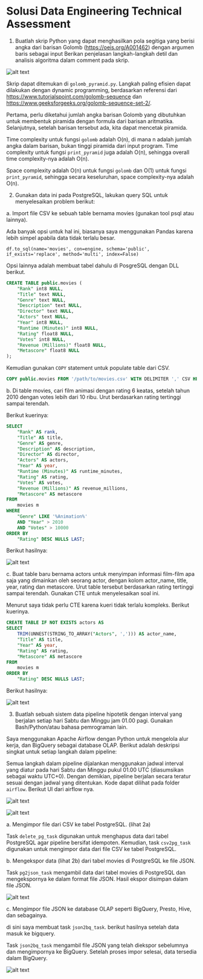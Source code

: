 # Solusi Data Engineering Technical Assessment

1. Buatlah skrip Python yang dapat menghasilkan pola segitiga yang berisi angka dari barisan Golomb (https://oeis.org/A001462) dengan argumen baris sebagai input Berikan penjelasan langkah-langkah detil dan analisis algoritma dalam comment pada skrip.

![alt text](image.png)

Skrip dapat ditemukan di `golomb_pyramid.py`. Langkah paling efisien dapat dilakukan dengan dynamic programming, berdasarkan referensi dari https://www.tutorialspoint.com/golomb-sequence dan https://www.geeksforgeeks.org/golomb-sequence-set-2/.

Pertama, perlu diketahui jumlah angka barisan Golomb yang dibutuhkan untuk membentuk piramida dengan formula dari barisan aritmatika. Selanjutnya, setelah barisan tersebut ada, kita dapat mencetak piramida.

Time complexity untuk fungsi `golomb` adalah O(n), di mana n adalah jumlah angka dalam barisan, bukan tinggi piramida dari input program. Time complexity untuk fungsi `print_pyramid` juga adalah O(n), sehingga overall time complexity-nya adalah O(n).

Space complexity adalah O(n) untuk fungsi `golomb` dan O(1) untuk fungsi `print_pyramid`, sehingga secara keseluruhan, space complexity-nya adalah O(n).


2. Gunakan data ini pada PostgreSQL, lakukan query SQL untuk menyelesaikan problem berikut:

a. Import file CSV ke sebuah table bernama movies (gunakan tool psql atau lainnya).

Ada banyak opsi untuk hal ini, biasanya saya menggunakan Pandas karena lebih simpel apabila data tidak terlalu besar.

`df.to_sql(name='movies', con=engine, schema='public', if_exists='replace', method='multi', index=False)`

Opsi lainnya adalah membuat tabel dahulu di PosgreSQL dengan DLL berikut.

```sql
CREATE TABLE public.movies (
	"Rank" int8 NULL,
	"Title" text NULL,
	"Genre" text NULL,
	"Description" text NULL,
	"Director" text NULL,
	"Actors" text NULL,
	"Year" int8 NULL,
	"Runtime (Minutes)" int8 NULL,
	"Rating" float8 NULL,
	"Votes" int8 NULL,
	"Revenue (Millions)" float8 NULL,
	"Metascore" float8 NULL
);
```

Kemudian gunakan `COPY` statement untuk populate table dari CSV. 

```sql
COPY public.movies FROM '/path/to/movies.csv' WITH DELIMITER ',' CSV HEADER;
```



b. Di table movies, cari film animasi dengan rating 6 keatas, setelah tahun 2010 dengan votes lebih dari 10 ribu. Urut berdasarkan rating tertinggi sampai terendah.

Berikut kuerinya:

```sql
SELECT 
    "Rank" AS rank,
    "Title" AS title,
    "Genre" AS genre,
    "Description" AS description,
    "Director" AS director,
    "Actors" AS actors,
    "Year" AS year,
    "Runtime (Minutes)" AS runtime_minutes,
    "Rating" AS rating,
    "Votes" AS votes,
    "Revenue (Millions)" AS revenue_millions,
    "Metascore" AS metascore
FROM 
    movies m
WHERE 
    "Genre" LIKE '%Animation%' 
    AND "Year" > 2010
    AND "Votes" > 10000
ORDER BY 
    "Rating" DESC NULLS LAST;
```

Berikut hasilnya:

![alt text](image-1.png)


c. Buat table baru bernama actors untuk menyimpan informasi film-film apa saja yang dimainkan oleh seorang actor, dengan kolom actor_name, title, year, rating dan metascore. Urut table tersebut berdasarkan rating tertinggi sampai terendah. Gunakan CTE untuk menyelesaikan soal ini.

Menurut saya tidak perlu CTE karena kueri tidak terlalu kompleks. Berikut kuerinya.

```sql
CREATE TABLE IF NOT EXISTS actors AS 
SELECT
    TRIM(UNNEST(STRING_TO_ARRAY("Actors", ','))) AS actor_name,
    "Title" AS title,
    "Year" AS year,
    "Rating" AS rating,
    "Metascore" AS metascore
FROM 
    movies m
ORDER BY 
    "Rating" DESC NULLS LAST;
```

Berikut hasilnya:

![alt text](image-2.png)


3. Buatlah sebuah sistem data pipeline hipotetik dengan interval yang berjalan setiap hari Sabtu dan Minggu jam 01.00 pagi. Gunakan Bash/Python/atau bahasa pemrograman lain.

Saya menggunakan Apache Airflow dengan Python untuk mengelola alur kerja, dan BigQuery sebagai database OLAP. Berikut adalah deskripsi singkat untuk setiap langkah dalam pipeline:

Semua langkah dalam pipeline dijalankan menggunakan jadwal interval yang diatur pada hari Sabtu dan Minggu pukul 01.00 UTC (diasumsikan sebagai waktu UTC+0). Dengan demikian, pipeline berjalan secara teratur sesuai dengan jadwal yang ditentukan. Kode dapat dilihat pada folder `airflow`. Berikut UI dari airflow nya.

![alt text](image-6.png)

![alt text](image-7.png)

a. Mengimpor file dari CSV ke tabel PostgreSQL. (lihat 2a)

Task `delete_pg_task` digunakan untuk menghapus data dari tabel PostgreSQL agar pipeline bersifat idempoten. Kemudian, task `csv2pg_task` digunakan untuk mengimpor data dari file CSV ke tabel PostgreSQL.

b. Mengekspor data (lihat 2b) dari tabel movies di PostgreSQL ke file JSON.

Task `pg2json_task` mengambil data dari tabel movies di PostgreSQL dan mengekspornya ke dalam format file JSON. Hasil ekspor disimpan dalam file JSON.

![alt text](image-4.png)

c. Mengimpor file JSON ke database OLAP seperti BigQuery, Presto, Hive, dan sebagainya.

di sini saya membuat task `json2bq_task`. berikut hasilnya setelah data masuk ke bigquery.

Task `json2bq_task` mengambil file JSON yang telah diekspor sebelumnya dan mengimpornya ke BigQuery. Setelah proses impor selesai, data tersedia dalam BigQuery.

![alt text](image-5.png)

